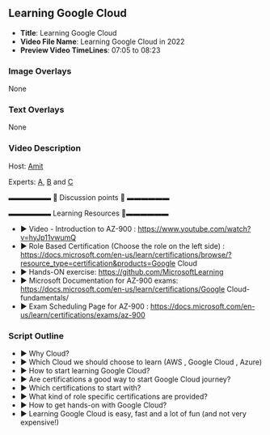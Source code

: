 ##  Learning Google Cloud

- **Title**: Learning Google Cloud
- **Video File Name**: Learning Google Cloud in 2022
- **Preview Video TimeLines**: 07:05 to 08:23


### Image Overlays

None

### Text Overlays

None

### Video Description

Host: [Amit]()

Experts: [A](), [B]() and [C]()

▬▬▬▬▬▬   💎  Discussion points 💎  ▬▬▬▬▬▬ 

▬▬▬▬▬▬ Learning Resources 🔗▬▬▬▬▬▬ 

- ► Video - Introduction to AZ-900 : https://www.youtube.com/watch?v=hyJp11vwumQ
- ► Role Based Certification (Choose the role on the left side) : https://docs.microsoft.com/en-us/learn/certifications/browse/?resource_type=certification&products=Google Cloud
- ► Hands-ON exercise: https://github.com/MicrosoftLearning
- ► Microsoft Documentation for AZ-900 exams: https://docs.microsoft.com/en-us/learn/certifications/Google Cloud-fundamentals/
- ► Exam Scheduling Page for AZ-900 : https://docs.microsoft.com/en-us/learn/certifications/exams/az-900


### Script Outline

- ► Why Cloud?
- ► Which Cloud we should choose to learn (AWS , Google Cloud , Azure)
- ► How to start learning Google Cloud?
- ► Are certifications a good way to start Google Cloud journey?
- ► Which certifications to start with?
- ► What kind of role specific certifications are provided?
- ► How to get hands-on with Google Cloud?
- ► Learning Google Cloud is easy, fast and a lot of fun (and not very expensive!)
